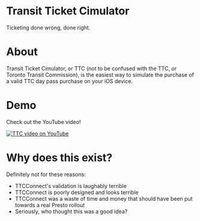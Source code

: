 Transit Ticket Cimulator
========================

Ticketing done wrong, done right.

# About
Transit Ticket Cimulator, or TTC (not to be confused with the TTC, or Toronto Transit Commission), is the easiest way to simulate the purchase of a valid TTC day pass purchase on your iOS device.

# Demo
Check out the YouTube video!

[![TTC video on YouTube](http://img.youtube.com/vi/HkSdKG9TTCk/0.jpg)](http://www.youtube.com/watch?v=HkSdKG9TTCk)

# Why does this exist?
Definitely not for these reasons:
* TTCConnect's validation is laughably terrible
* TTCConnect is poorly designed and looks terrible
* TTCConnect was a waste of time and money that should have been put towards a real Presto rollout
* Seriously, who thought this was a good idea?


